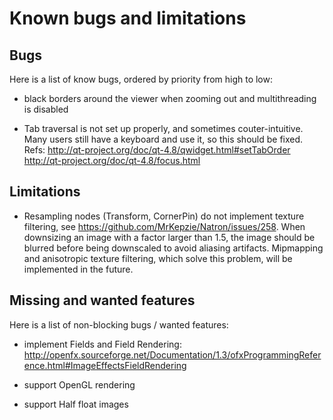 Known bugs and limitations
=========================

Bugs
----

Here is a list of know bugs, ordered by priority from high to low:

- black borders around the viewer when zooming out and multithreading
  is disabled
  
- Tab traversal is not set up properly, and sometimes couter-intuitive.
  Many users still have a keyboard and use it, so this should be fixed.
  Refs:
  <http://qt-project.org/doc/qt-4.8/qwidget.html#setTabOrder>
  <http://qt-project.org/doc/qt-4.8/focus.html>

Limitations
-----------

- Resampling nodes (Transform, CornerPin) do not implement texture
  filtering, see <https://github.com/MrKepzie/Natron/issues/258>. When
  downsizing an image with a factor larger than 1.5, the image should
  be blurred before being downscaled to avoid aliasing
  artifacts. Mipmapping and anisotropic texture filtering, which solve
  this problem, will be implemented in the future.

Missing and wanted features
---------------------------

Here is a list of non-blocking bugs / wanted features:

- implement Fields and Field Rendering:
  <http://openfx.sourceforge.net/Documentation/1.3/ofxProgrammingReference.html#ImageEffectsFieldRendering>

- support OpenGL rendering

- support Half float images
